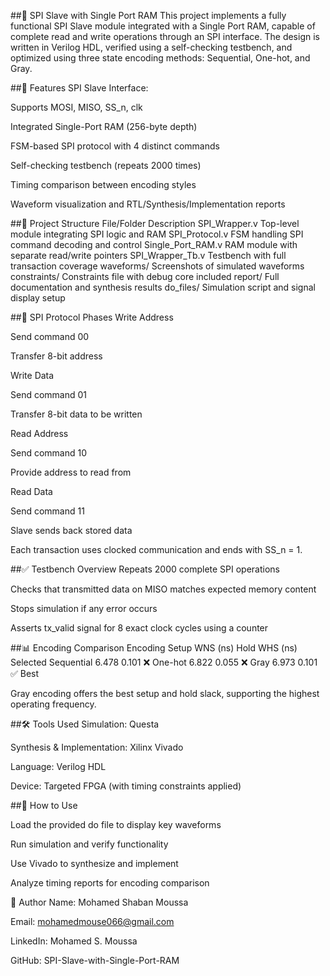 ##🚀 SPI Slave with Single Port RAM
This project implements a fully functional SPI Slave module integrated with a Single Port RAM, capable of complete read and write operations through an SPI interface. The design is written in Verilog HDL, verified using a self-checking testbench, and optimized using three state encoding methods: Sequential, One-hot, and Gray.

##🧩 Features
SPI Slave Interface:

Supports MOSI, MISO, SS_n, clk

Integrated Single-Port RAM (256-byte depth)

FSM-based SPI protocol with 4 distinct commands

Self-checking testbench (repeats 2000 times)

Timing comparison between encoding styles

Waveform visualization and RTL/Synthesis/Implementation reports

##📁 Project Structure
File/Folder	Description
SPI_Wrapper.v	Top-level module integrating SPI logic and RAM
SPI_Protocol.v	FSM handling SPI command decoding and control
Single_Port_RAM.v	RAM module with separate read/write pointers
SPI_Wrapper_Tb.v	Testbench with full transaction coverage
waveforms/	Screenshots of simulated waveforms
constraints/	Constraints file with debug core included
report/	Full documentation and synthesis results
do_files/	Simulation script and signal display setup

##🔄 SPI Protocol Phases
Write Address

Send command 00

Transfer 8-bit address

Write Data

Send command 01

Transfer 8-bit data to be written

Read Address

Send command 10

Provide address to read from

Read Data

Send command 11

Slave sends back stored data

Each transaction uses clocked communication and ends with SS_n = 1.

##✅ Testbench Overview
Repeats 2000 complete SPI operations

Checks that transmitted data on MISO matches expected memory content

Stops simulation if any error occurs

Asserts tx_valid signal for 8 exact clock cycles using a counter

##📊 Encoding Comparison
Encoding	Setup WNS (ns)	Hold WHS (ns)	Selected
Sequential	6.478	0.101	❌
One-hot	6.822	0.055	❌
Gray	6.973	0.101	✅ Best

Gray encoding offers the best setup and hold slack, supporting the highest operating frequency.

##🛠 Tools Used
Simulation:  Questa

Synthesis & Implementation: Xilinx Vivado

Language: Verilog HDL

Device: Targeted FPGA (with timing constraints applied)

##📌 How to Use

Load the provided do file to display key waveforms

Run simulation and verify functionality

Use Vivado to synthesize and implement

Analyze timing reports for encoding comparison

👤 Author
Name: Mohamed Shaban Moussa

Email: mohamedmouse066@gmail.com

LinkedIn: Mohamed S. Moussa

GitHub: SPI-Slave-with-Single-Port-RAM
